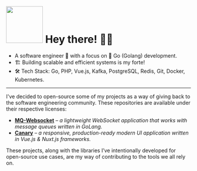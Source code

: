 # <img src="https://github.com/mjedari/mjedari/assets/13734930/f3651e3b-587a-4aba-87df-8dd4f8b69583"  width="100px"> Hey there! 👋🏽

- A software engineer 🚀 with a focus on 🐹 Go (Golang) development.
- 🏗️ Building scalable and efficient systems is my forte!
- 🛠️ Tech Stack: Go, PHP, Vue.js, Kafka, PostgreSQL, Redis, Git, Docker, Kubernetes.

---

I've decided to open-source some of my projects as a way of giving back to the software engineering community. These repositories are available under their respective licenses:
- [**MQ-Websocket**](https://github.com/mjedari/mq-websocket) *– a lightweight WebSocket application that works with message queues written in GoLang.*
- [**Canary**](https://github.com/mjedari/canary) *– a responsive, production-ready modern UI application written in Vue.js & Nuxt.js frameworks.*

These projects, along with the libraries I’ve intentionally developed for open-source use cases, are my way of contributing to the tools we all rely on.
